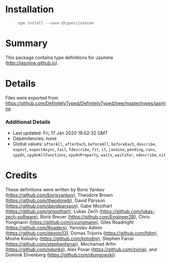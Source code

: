 # Installation
> `npm install --save @types/jasmine`

# Summary
This package contains type definitions for Jasmine (http://jasmine.github.io).

# Details
Files were exported from https://github.com/DefinitelyTyped/DefinitelyTyped/tree/master/types/jasmine.

### Additional Details
 * Last updated: Fri, 17 Jan 2020 18:02:32 GMT
 * Dependencies: none
 * Global values: `afterAll`, `afterEach`, `beforeAll`, `beforeEach`, `describe`, `expect`, `expectAsync`, `fail`, `fdescribe`, `fit`, `it`, `jasmine`, `pending`, `runs`, `spyOn`, `spyOnAllFunctions`, `spyOnProperty`, `waits`, `waitsFor`, `xdescribe`, `xit`

# Credits
These definitions were written by Boris Yankov (https://github.com/borisyankov), Theodore Brown (https://github.com/theodorejb), David Pärsson (https://github.com/davidparsson), Gabe Moothart (https://github.com/gmoothart), Lukas Zech (https://github.com/lukas-zech-software), Boris Breuer (https://github.com/Engineer2B), Chris Yungmann (https://github.com/cyungmann), Giles Roadnight (https://github.com/Roaders), Yaroslav Admin (https://github.com/devoto13), Domas Trijonis (https://github.com/fdim), Moshe Kolodny (https://github.com/kolodny), Stephen Farrar (https://github.com/stephenfarrar), Mochamad Arfin (https://github.com/ndunks), Alex Povar (https://github.com/zvirja), and Dominik Ehrenberg (https://github.com/djungowski).
